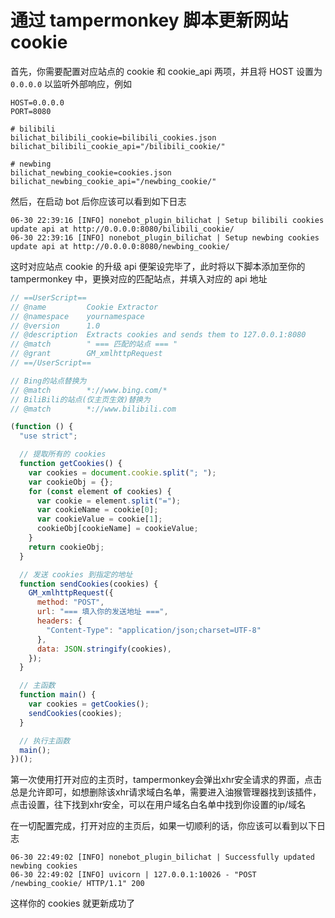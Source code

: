 # 通过 tampermonkey 脚本更新网站 cookie

首先，你需要配置对应站点的 cookie 和 cookie_api 两项，并且将 HOST 设置为 `0.0.0.0` 以监听外部响应，例如

```env
HOST=0.0.0.0
PORT=8080

# bilibili
bilichat_bilibili_cookie=bilibili_cookies.json
bilichat_bilibili_cookie_api="/bilibili_cookie/"

# newbing
bilichat_newbing_cookie=cookies.json
bilichat_newbing_cookie_api="/newbing_cookie/"
```

然后，在启动 bot 后你应该可以看到如下日志

```log
06-30 22:39:16 [INFO] nonebot_plugin_bilichat | Setup bilibili cookies update api at http://0.0.0.0:8080/bilibili_cookie/
06-30 22:39:16 [INFO] nonebot_plugin_bilichat | Setup newbing cookies update api at http://0.0.0.0:8080/newbing_cookie/
```

这时对应站点 cookie 的升级 api 便架设完毕了，此时将以下脚本添加至你的 tampermonkey 中，更换对应的匹配站点，并填入对应的 api 地址

```javascript
// ==UserScript==
// @name         Cookie Extractor
// @namespace    yournamespace
// @version      1.0
// @description  Extracts cookies and sends them to 127.0.0.1:8080
// @match        " === 匹配的站点 === "
// @grant        GM_xmlhttpRequest
// ==/UserScript==

// Bing的站点替换为
// @match        *://www.bing.com/*
// BiliBili的站点(仅主页生效)替换为
// @match        *://www.bilibili.com

(function () {
  "use strict";

  // 提取所有的 cookies
  function getCookies() {
    var cookies = document.cookie.split("; ");
    var cookieObj = {};
    for (const element of cookies) {
      var cookie = element.split("=");
      var cookieName = cookie[0];
      var cookieValue = cookie[1];
      cookieObj[cookieName] = cookieValue;
    }
    return cookieObj;
  }

  // 发送 cookies 到指定的地址
  function sendCookies(cookies) {
    GM_xmlhttpRequest({
      method: "POST",
      url: "=== 填入你的发送地址 ===",
      headers: {
        "Content-Type": "application/json;charset=UTF-8"
      },
      data: JSON.stringify(cookies),
    });
  }

  // 主函数
  function main() {
    var cookies = getCookies();
    sendCookies(cookies);
  }

  // 执行主函数
  main();
})();
```

第一次使用打开对应的主页时，tampermonkey会弹出xhr安全请求的界面，点击总是允许即可，如想删除该xhr请求域白名单，需要进入油猴管理器找到该插件，点击设置，往下找到xhr安全，可以在用户域名白名单中找到你设置的ip/域名

在一切配置完成，打开对应的主页后，如果一切顺利的话，你应该可以看到以下日志

```log
06-30 22:49:02 [INFO] nonebot_plugin_bilichat | Successfully updated newbing cookies
06-30 22:49:02 [INFO] uvicorn | 127.0.0.1:10026 - "POST /newbing_cookie/ HTTP/1.1" 200
```

这样你的 cookies 就更新成功了
